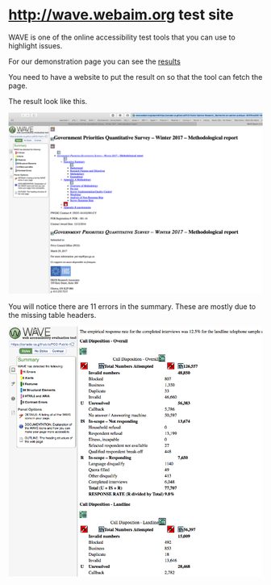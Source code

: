 # http://wave.webaim.org  test site

WAVE is one of the online accessibility test tools that you can use to highlight issues.

For our demonstration page you can see the [results](http://wave.webaim.org/report#/https://canada-ca.github.io/PCO-Public-Opinion-Research__Recherche-en-opinion-publique--BCP/final/081-16-e/reportwordacout.html)

You need to have a website to put the result on so that the tool can fetch the page.

The result look like this.

![WAVE results of converted HTML](images/wavetest-1.png)

You will notice there are 11 errors in the summary.  These are mostly due to the missing table headers.

![WAVE results showing empty table cells](images/wavetest-2.png)